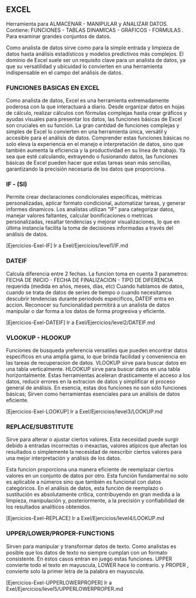 ## EXCEL 

Herramienta para ALMACENAR - MANIPULAR y ANALIZAR DATOS.
Contiene: FUNCIONES - TABLAS DINAMICAS - GRAFICOS - FORMULAS . Para examinar grandes conjuntos de datos.

Como analista de datos sirve como para la simple entrada y limpieza de datos hasta análisis estadísticos y modelos predictivos más complejos.
El dominio de Excel suele ser un requisito clave para un analista de datos, ya que su versatilidad y ubicuidad lo convierten en una herramienta indispensable en el campo del análisis de datos.

### FUNCIONES BASICAS EN EXCEL

Como analista de datos, Excel es una herramienta extremadamente poderosa con la que interactuará a diario.
Desde organizar datos en hojas de cálculo, realizar cálculos con fórmulas complejas hasta crear gráficos y ayudas visuales para presentar los datos, las funciones básicas de Excel son cruciales en su función.
La gran cantidad de funciones complejas y simples de Excel lo convierten en una herramienta única, versátil y accesible para el análisis de datos. Comprender estas funciones básicas no solo eleva la experiencia en el manejo e interpretación de datos, sino que también aumenta la eficiencia y la productividad en su línea de trabajo.
Ya sea que esté calculando, extrayendo o fusionando datos, las funciones básicas de Excel pueden hacer que estas tareas sean más sencillas, garantizando la precisión necesaria de los datos que proporciona.

### IF - (SI)

Permite crear declaraciones condicionales especificas, métricas personalizadas, aplicar formato condicional, automatizar tareas, y generar informes dinamicos. 
Los analistas utilizan "IF" para categorizar datos, manejar valores faltantes, calcular bonificaciones o metricas personalizadas, resaltar tendencias y mejorar visualizaciones, lo que en última instancia facilita la toma de decisiones informadas a través del análisis de datos. 

[Ejercicios-Exel-IF] Ir a Exel/Ejercicios/level1/IF.md

### DATEIF

Calcula diferencia entre 2 fechas. La funcion toma en cuenta 3 parametros:
FECHA DE INICIO - FECHA DE FINALIZACION - TIPO DE DIFERENCIA requerida (medida en años, meses, dias, etc)
Cuando hablamos de datos, cuando se trata de datos de series de tiempo o cuando necesitamos descubrir tendencias durante periodods especificos, DATEIF entra en accion.
Reconocer su funcionalidad permitirá a un analista de datos manipular o dar forma a los datos de forma progresiva y eficiente.

[Ejercicios-Exel-DATEIF] Ir a Exel/Ejercicios/level2/DATEIF.md

### VLOOKUP - HLOOKUP

Funciones de busqueda yreferencia versatiles que pueden encontrar datos especificos en una amplia gama, lo que brinda facilidad y conveniencia en las tareas de recuperacion de datos.
VLOOKUP sirve para buscar datos en una tabla verticalmente.
HLOOKUP sirve para buscar datos en una tabla horizontalmente.
Estas herramientas aceleran drasticamente el acceso a los datos, reducir errores en la extracion de datos y simplificar el proceso general de análisis.
En esencia, estas dos funciones no son sólo funciones básicas; Sirven como herramientas esenciales para un análisis de datos eficiente.

[Ejercicios-Exel-LOOKUP] Ir a Exel/Ejercicios/level3/LOOKUP.md

### REPLACE/SUBSTITUTE
Sirve para alterar o ajustar ciertos valores.
Esta necesidad puede surgir debido a entradas incorrectas o inexactas, valores atípicos que afectan los resultados o simplemente la necesidad de reescribir ciertos valores para una mejor interpretación y análisis de los datos. 

Esta funcion proporciona una manera eficiente de reemplazar ciertos valores en un conjunto de datos por otro. Esta función fundamental no solo es aplicable a números sino que también es funcional con datos categóricos. 
En el análisis de datos, esta función de reemplazo o sustitución es absolutamente crítica, contribuyendo en gran medida a la limpieza, manipulación y, posteriormente, a la precisión y confiabilidad de los resultados analíticos obtenidos.

[Ejercicios-Exel-REPLACE] Ir a Exel/Ejercicios/level4/LOOKUP.md

### UPPER/LOWER/PROPER-FUNCTIONS
Sirven para manipular y transformar datos de texto.
Como analistas es posible que los datos de texto no siempre cumplan con un formato consistente. En estos casos entran en juego estas funciones.
UPPER convierte todo el texto en mayuscula, LOWER hace lo contrario.
y PROPER , convierte solo la primer letra de la palabra en mayuscula.

[Ejercicios-Exel-UPPERLOWERPROPER] Ir a Exel/Ejercicios/level5/UPPERLOWERPROPER.md

